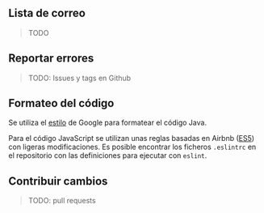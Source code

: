 ## Lista de correo

> TODO

## Reportar errores

> TODO: Issues y tags en Github

## Formateo del código

Se utiliza el [estilo](https://google.github.io/styleguide/eclipse-java-google-style.xml) de Google para formatear el código Java.

Para el código JavaScript se utilizan unas reglas basadas en Airbnb ([ES5](https://www.npmjs.com/package/eslint-config-airbnb-es5)) con ligeras modificaciones. Es posible encontrar los ficheros `.eslintrc` en el repositorio con las definiciones para ejecutar con `eslint`.

## Contribuir cambios

> TODO: pull requests

